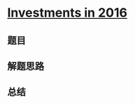 # [Investments in 2016](https://leetcode.com/problems/investments-in-2016/)
## 题目


## 解题思路


## 总结


